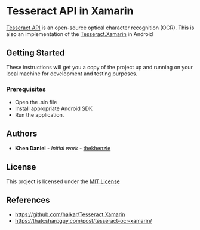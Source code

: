 # Tesseract API in Xamarin

[Tesseract API](https://github.com/tesseract-ocr/tesseract) is an open-source optical character recognition (OCR). This is also an implementation of the [Tesseract.Xamarin](https://github.com/halkar/Tesseract.Xamarin) in Android

## Getting Started
These instructions will get you a copy of the project up and running on your local machine for development and testing purposes.

### Prerequisites
* Open the .sln file
* Install appropriate Android SDK
* Run the application.

## Authors

* **Khen Daniel** - *Initial work* - [thekhenzie](https://github.com/thekhenzie)

## License

This project is licensed under the [MIT License](https://thekhenzie.mit-license.org/)

## References

* https://github.com/halkar/Tesseract.Xamarin
* https://thatcsharpguy.com/post/tesseract-ocr-xamarin/